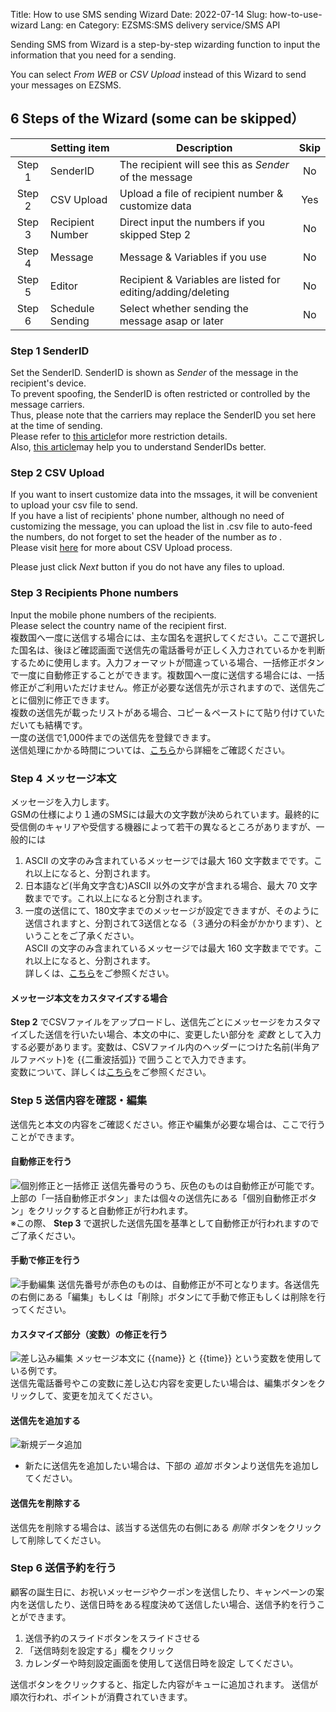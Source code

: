 Title: How to use SMS sending Wizard
Date: 2022-07-14
Slug: how-to-use-wizard
Lang: en
Category: EZSMS:SMS delivery service/SMS API

Sending SMS from Wizard is a step-by-step wizarding function to input the information that you need for a sending.

You can select _From WEB_ or _CSV Upload_ instead of this Wizard to send your messages on EZSMS.

## 6 Steps of the Wizard (some can be skipped）
| | Setting item | Description | Skip | 
| :---------: | ------------------------- | ------------------------------------- | :---------: | 
| Step 1 | SenderID | The recipient will see this as _Sender_ of the message|No| 
| Step 2 | CSV Upload | Upload a file of recipient number & customize data|Yes|
| Step 3 | Recipient Number| Direct input the numbers if you skipped Step 2|No|
| Step 4 | Message | Message & Variables if you use|No|
| Step 5 | Editor|Recipient & Variables are listed for editing/adding/deleting|No| 
| Step 6 | Schedule Sending| Select whether sending the message asap or later |No| 

### Step 1 SenderID
Set the SenderID.
SenderID is shown as _Sender_ of the message in the recipient's device.<br>
To prevent spoofing, the SenderID is often restricted or controlled by the message carriers.<br>
Thus, please note that the carriers may replace the SenderID you set here at the time of sending.<br>
Please refer to [this article](https://help.xoxzo.com/en/ezsms-sms-delivery-service/articles/what-senderid-can-i-use/)for more restriction details.<br>
Also, [this article](https://help.xoxzo.com/en/ezsms-sms-delivery-service/articles/what-does-sender-id-do/)may help you to understand SenderIDs better.<br>

### Step 2 CSV Upload
If you want to insert customize data into the mssages, it will be convenient to upload your csv file to send.<br>
If you have a list of recipients' phone number, although no need of customizing the message, you can upload the list in .csv file to auto-feed the numbers, do not forget to set the header of the number as _to_ .<br>
Please visit [here](https://help.xoxzo.com/en/ezsms-sms-delivery-service/articles/how-to-send-with-customised-csv/) for more about CSV Upload process.<br>

Please just click _Next_ button if you do not have any files to upload.<br>

### Step 3 Recipients Phone numbers
Input the mobile phone numbers of the recipients.<br>
Please select the country name of the recipient first.<br>
複数国へ一度に送信する場合には、主な国名を選択してください。ここで選択した国名は、後ほど確認画面で送信先の電話番号が正しく入力されているかを判断するために使用します。入力フォーマットが間違っている場合、一括修正ボタンで一度に自動修正することができます。複数国へ一度に送信する場合には、一括修正がご利用いただけません。修正が必要な送信先が示されますので、送信先ごとに個別に修正できます。<br>
複数の送信先が載ったリストがある場合、コピー＆ペーストにて貼り付けていただいても結構です。<br>
一度の送信で1,000件までの送信先を登録できます。<br>
送信処理にかかる時間については、[こちら](https://help.xoxzo.com/ja/ezsms-sms-delivery-service/articles/what-is-the-max-number-of-request-and-how-quick-the-process/)から詳細をご確認ください。<br>

### Step 4 メッセージ本文
メッセージを入力します。<br>
GSMの仕様により１通のSMSには最大の文字数が決められています。最終的に受信側のキャリアや受信する機器によって若干の異なるところがありますが、一般的には<br>
1. ASCII の文字のみ含まれているメッセージでは最大 160 文字数までです。これ以上になると、分割されます。<br>
2. 日本語など(半角文字含む)ASCII 以外の文字が含まれる場合、最大 70 文字数までです。これ以上になると分割されます。<br>
3. 一度の送信にて、180文字までのメッセージが設定できますが、そのように送信されますと、分割されて3送信となる（３通分の料金がかかります）、ということをご了承ください。<br>
ASCII の文字のみ含まれているメッセージでは最大 160 文字数までです。これ以上になると、分割されます。<br>
詳しくは、[こちら](https://help.xoxzo.com/ja/ezsms-sms-delivery-service/articles/how-many-characters-would-fit-within-1-x-sms/)をご参照ください。<br>
#### メッセージ本文をカスタマイズする場合
**Step 2** でCSVファイルをアップロードし、送信先ごとにメッセージをカスタマイズした送信を行いたい場合、本文の中に、変更したい部分を _変数_ として入力する必要があります。変数は、CSVファイル内のヘッダーにつけた名前(半角アルファベット)を {{二重波括弧}} で囲うことで入力できます。<br>
変数について、詳しくは[こちら]()をご参照ください。<br>

### Step 5 送信内容を確認・編集
送信先と本文の内容をご確認ください。修正や編集が必要な場合は、ここで行うことができます。<br>
#### 自動修正を行う
![個別修正と一括修正](/images/wizard-01-ja.png)
送信先番号のうち、灰色のものは自動修正が可能です。<br>
上部の「一括自動修正ボタン」または個々の送信先にある「個別自動修正ボタン」をクリックすると自動修正が行われます。<br>
※この際、 **Step 3** で選択した送信先国を基準として自動修正が行われますのでご了承ください。<br>

#### 手動で修正を行う
![手動編集](images/wizard-04-ja.png)
送信先番号が赤色のものは、自動修正が不可となります。各送信先の右側にある「編集」もしくは「削除」ボタンにて手動で修正もしくは削除を行ってください。

#### カスタマイズ部分（変数）の修正を行う
![差し込み編集](images/wizard-03-ja.png)
メッセージ本文に {{name}} と {{time}} という変数を使用している例です。<br>
送信先電話番号やこの変数に差し込む内容を変更したい場合は、編集ボタンをクリックして、変更を加えてください。<br>

#### 送信先を追加する
![新規データ追加](images/wizard-02-ja.png)
- 新たに送信先を追加したい場合は、下部の _追加_ ボタンより送信先を追加してください。<br>

#### 送信先を削除する
送信先を削除する場合は、該当する送信先の右側にある _削除_ ボタンをクリックして削除してください。<br>


### Step 6 送信予約を行う
顧客の誕生日に、お祝いメッセージやクーポンを送信したり、キャンペーンの案内を送信したり、送信日時をある程度決めて送信したい場合、送信予約を行うことができます。<br>
1. 送信予約のスライドボタンをスライドさせる
2. 「送信時刻を設定する」欄をクリック
3. カレンダーや時刻設定画面を使用して送信日時を設定
してください。

送信ボタンをクリックすると、指定した内容がキューに追加されます。
送信が順次行われ、ポイントが消費されていきます。
